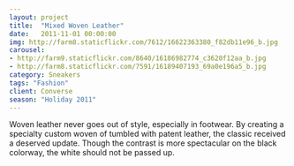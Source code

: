 ```yaml
---
layout: project
title:  "Mixed Woven Leather"
date:   2011-11-01 00:00:00
img: http://farm8.staticflickr.com/7612/16622363380_f82db11e96_b.jpg
carousel:
- http://farm9.staticflickr.com/8640/16186982774_c3620f12aa_b.jpg
- http://farm8.staticflickr.com/7591/16189407193_69a0e196a5_b.jpg
category: Sneakers
tags: "Fashion"
client: Converse
season: "Holiday 2011"
---
```

Woven leather never goes out of style, especially in footwear. By creating a specialty custom woven of tumbled with patent leather, the classic received a deserved update. Though the contrast is more spectacular on the black colorway, the white should not be passed up. 

